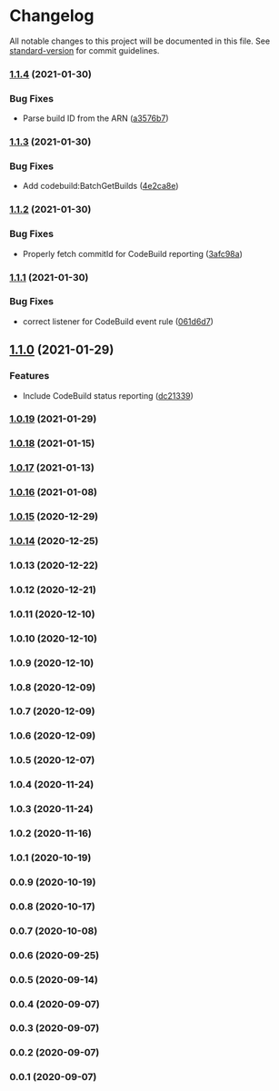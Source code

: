# Changelog

All notable changes to this project will be documented in this file. See [standard-version](https://github.com/conventional-changelog/standard-version) for commit guidelines.

### [1.1.4](https://github.com/markusl/cdk-codepipeline-bitbucket-build-result-reporter/compare/v1.1.3...v1.1.4) (2021-01-30)


### Bug Fixes

* Parse build ID from the ARN ([a3576b7](https://github.com/markusl/cdk-codepipeline-bitbucket-build-result-reporter/commit/a3576b7db2e49a5688ea1bb53b86e928986add91))

### [1.1.3](https://github.com/markusl/cdk-codepipeline-bitbucket-build-result-reporter/compare/v1.1.2...v1.1.3) (2021-01-30)


### Bug Fixes

* Add codebuild:BatchGetBuilds ([4e2ca8e](https://github.com/markusl/cdk-codepipeline-bitbucket-build-result-reporter/commit/4e2ca8e572c42787611d7ec1d933d1fc18fba51d))

### [1.1.2](https://github.com/markusl/cdk-codepipeline-bitbucket-build-result-reporter/compare/v1.1.1...v1.1.2) (2021-01-30)


### Bug Fixes

* Properly fetch commitId for CodeBuild reporting ([3afc98a](https://github.com/markusl/cdk-codepipeline-bitbucket-build-result-reporter/commit/3afc98a2494312cfb8966eb149e6ae77062a5845))

### [1.1.1](https://github.com/markusl/cdk-codepipeline-bitbucket-build-result-reporter/compare/v1.1.0...v1.1.1) (2021-01-30)


### Bug Fixes

* correct listener for CodeBuild event rule ([061d6d7](https://github.com/markusl/cdk-codepipeline-bitbucket-build-result-reporter/commit/061d6d7432da1e1d9bcb0230cfecacab64a31823))

## [1.1.0](https://github.com/markusl/cdk-codepipeline-bitbucket-build-result-reporter/compare/v1.0.19...v1.1.0) (2021-01-29)


### Features

* Include CodeBuild status reporting ([dc21339](https://github.com/markusl/cdk-codepipeline-bitbucket-build-result-reporter/commit/dc2133972b33564d6a08655899ba95b2aceb64ef))

### [1.0.19](https://github.com/markusl/cdk-codepipeline-bitbucket-build-result-reporter/compare/v1.0.18...v1.0.19) (2021-01-29)

### [1.0.18](https://github.com/markusl/cdk-codepipeline-bitbucket-build-result-reporter/compare/v1.0.17...v1.0.18) (2021-01-15)

### [1.0.17](https://github.com/markusl/cdk-codepipeline-bitbucket-build-result-reporter/compare/v1.0.16...v1.0.17) (2021-01-13)

### [1.0.16](https://github.com/markusl/cdk-codepipeline-bitbucket-build-result-reporter/compare/v1.0.15...v1.0.16) (2021-01-08)

### [1.0.15](https://github.com/markusl/cdk-codepipeline-bitbucket-build-result-reporter/compare/v1.0.14...v1.0.15) (2020-12-29)

### [1.0.14](https://github.com/markusl/cdk-codepipeline-bitbucket-build-result-reporter/compare/v1.0.13...v1.0.14) (2020-12-25)

### 1.0.13 (2020-12-22)

### 1.0.12 (2020-12-21)

### 1.0.11 (2020-12-10)

### 1.0.10 (2020-12-10)

### 1.0.9 (2020-12-10)

### 1.0.8 (2020-12-09)

### 1.0.7 (2020-12-09)

### 1.0.6 (2020-12-09)

### 1.0.5 (2020-12-07)

### 1.0.4 (2020-11-24)

### 1.0.3 (2020-11-24)

### 1.0.2 (2020-11-16)

### 1.0.1 (2020-10-19)

### 0.0.9 (2020-10-19)

### 0.0.8 (2020-10-17)

### 0.0.7 (2020-10-08)

### 0.0.6 (2020-09-25)

### 0.0.5 (2020-09-14)

### 0.0.4 (2020-09-07)

### 0.0.3 (2020-09-07)

### 0.0.2 (2020-09-07)

### 0.0.1 (2020-09-07)
